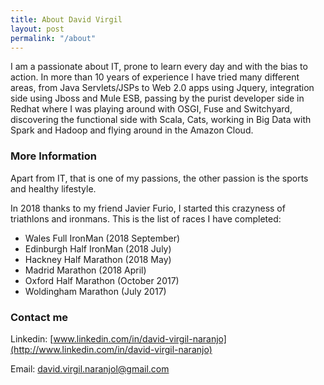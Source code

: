 ```yaml
---
title: About David Virgil
layout: post
permalink: "/about"
---
```


I am a passionate about IT, prone to learn every day and with the bias to action. In more than 10 years of experience I have tried many different areas, from Java Servlets/JSPs to Web 2.0 apps using Jquery, integration side using Jboss and Mule ESB, passing by the purist developer side in Redhat where I was playing around with OSGI, Fuse and Switchyard, discovering the functional side with Scala, Cats, working in Big Data with Spark and Hadoop and flying around in the Amazon Cloud.

### More Information

Apart from IT, that is one of my passions, the other passion is the sports and healthy lifestyle. 

In 2018 thanks to my friend Javier Furio, I started this crazyness of triathlons and ironmans. This is the list of races I have completed:

* Wales Full IronMan (2018 September)
* Edinburgh Half IronMan (2018 July)
* Hackney Half Marathon (2018 May)
* Madrid Marathon (2018 April)
* Oxford Half Marathon (October 2017)
* Woldingham Marathon (July 2017)

### Contact me

Linkedin: [www.linkedin.com/in/david-virgil-naranjo](http://www.linkedin.com/in/david-virgil-naranjo)

Email: [david.virgil.naranjol@gmail.com](mailto:david.virgil.naranjol@gmail.com)